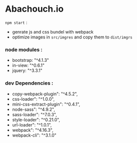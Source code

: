 # Abachouch.io #

`npm start` :
 - genrate js and css bundel with webpack
 - optimize images in `src/imgres` and copy them to `dist/imgrs`    
 
### node modules : ###
- bootstrap: "^4.1.3"
- in-view: "^0.6.1"
- jquery: "^3.3.1"

### dev Dependencies : ###
- copy-webpack-plugin": "^4.5.2",
- css-loader": "^1.0.0",
- mini-css-extract-plugin": "^0.4.1",
- node-sass": "^4.9.2",
- sass-loader": "^7.0.3",
- style-loader": "^0.21.0",
- url-loader": "^1.0.1",
- webpack": "^4.16.3",
- webpack-cli": "^3.1.0"